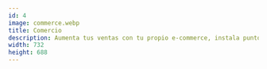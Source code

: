 ```yaml
---
id: 4
image: commerce.webp
title: Comercio
description: Aumenta tus ventas con tu propio e-commerce, instala puntos de venta en tus locales y revisa la actividad de tu negocio desde el celular.
width: 732
height: 688
---
```

